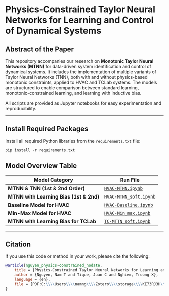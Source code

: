 # Physics-Constrained Taylor Neural Networks for Learning and Control of Dynamical Systems

## Abstract of the Paper

This repository accompanies our research on **Monotonic Taylor Neural Networks (MTNN)** for data-driven system identification and control of dynamical systems. It includes the implementation of multiple variants of Taylor Neural Networks (TNN), both with and without physics-based monotonic constraints, applied to HVAC and TCLab systems. The models are structured to enable comparison between standard learning, monotonic-constrained learning, and learning with inductive bias. 

All scripts are provided as Jupyter notebooks for easy experimentation and reproducibility.

---
## Install Required Packages
Install all required Python libraries from the `requirements.txt` file:

```python
pip install -r requirements.txt
```

## Model Overview Table

| Model Category                        | Run File                        |
|--------------------------------------|---------------------------------|
| **MTNN & TNN (1st & 2nd Order)**     | [`HVAC-MTNN.ipynb`](HVAC-MTNN.ipynb)               |
| **MTNN with Learning Bias (1st & 2nd)** | [`HVAC-MTNN_soft.ipynb`](HVAC-MTNN_soft.ipynb)     |
| **Baseline Model for HVAC**          | [`HVAC-Baseline.ipynb`](HVAC-Baseline.ipynb)       |
| **Min-Max Model for HVAC**           | [`HVAC-Min_max.ipynb`](HVAC-Min_max.ipynb)         |
| **MTNN with Learning Bias for TCLab**| [`TC-MTTN_soft.ipynb`](TC-MTTN_soft.ipynb)         |

---

## Citation

If you use this code or method in your work, please cite the following:

```bibtex
@article{nguyen_physics-constrained_nodate,
    title = {Physics-Constrained Taylor Neural Networks for Learning and Control of Dynamical Systems},
    author = {Nguyen, Nam T and Tique, Juan C and Nghiem, Truong X},
    language = {en},
    file = {PDF:C:\\\\Users\\\\namng\\\\Zotero\\\\storage\\\\KE73RJ3H\\\\Nguyen et al. - Physics-Constrained Taylor Neural Networks for Learning and Control of Dynamical Systems.pdf:application/pdf}
}
